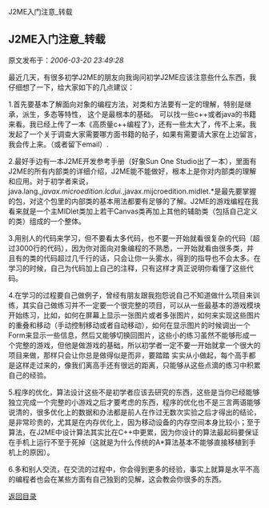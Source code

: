 J2ME入门注意_转载
## J2ME入门注意_转载

 原文发布于：*2006-03-20 23:49:28*

最近几天，有很多初学J2ME的朋友向我询问初学J2ME应该注意些什么东西，我仔细想了一下，给大家如下的几点建议：

1.首先要基本了解面向对象的编程方法，对类和方法要有一定的理解，特别是继承，派生，多态等特性， 这个是最根本的基础。
可以找一些c++或者java的书籍来看。我已经上传了一本《高质量c++编程了》，还有一些太大了，传不上来。我发起了一个关于调查大家需要哪方面书籍的帖子，如果有需要请大家在上边留言，我会传上来。（或者留下email）.

2.最好手边有一本J2ME开发参考手册（好象Sun One
Studio出了一本），里面有J2ME的所有内部类的详细介绍，J2ME能不能做好，根本上是你对内部类的理解和应用。对于初学者来说，java.lang.*,javax.microedition.lcdui.*,javax.mijcroedition.midlet.*是最先要掌握的包，对这个包里的内部类的基本用法都要有足够的了解。J2ME的游戏编程在我看来就是一个主MIDlet类加上若干Canvas类再加上其他的辅助类（包括自己定义的类）组成的一个整体。

3.用别人的代码来学习，但不要看太多代码，也不要一开始就看很复杂的代码（超过3000行的代码），因为你对面向对象编程的不熟悉，一开始就看由很多类，并且有的类的代码超过几千行的话，只会让你一头雾水，得到的指导也不会太多。在学习的时候，自己为代码加上自己的注释，只有这样才真正说明你看懂了这些代码。

4.在学习的过程要自己做例子，曾经有朋友跟我抱怨说自己不知道做什么项目来训练，其实自己做练习并不一定要一个很完整的项目，可以从一些最基本的游戏模块开始练习，比如，如何在屏幕上显示一张图片或者多张图片，如何来实现这些图片的重叠和移动（手动控制移动或者自动移动），如何在显示图片的时候调出一个Form来显示一些信息，然后又能够切换回图片，这些小的练习虽然不能够形成一个完整的游戏，但他是做游戏的基础，所以初学者一定不要一开始就拿一个很大的项目来做，那样只会让你总是做得似是而非，要踏踏
实实从小做起，每个高手都是这样走过来的，像我们离高手还有很远的距离，只能够从这些点滴的练习中积累自己的经验。

5.程序的优化，算法设计这些不是初学者应该去研究的东西，这些是当你已经能够独立完成一个完整的小游戏之后才要考虑的东西，程序的优化也不是三言两语能够说清的，很多优化上的数据和办法都是前人在作过无数次实验之后才得出的结论，是非常珍贵的，尤其是在内存优化上，因为移动设备的内存空间本身比较小；至于算法，在J2ME中设计算法其实比在C++中更累，因为你设计的算法最起码要保证在手机上运行不至于死掉（这就是为什么传统的A*算法基本不能够直接移植到手机上的原因）。

6.多和别人交流，在交流的过程中，你会得到更多的经验，事实上就算是水平不高的编程者也会在某些方面有自己独到的见解，这会教会你很多的东西。

[返回目录](index.html)
